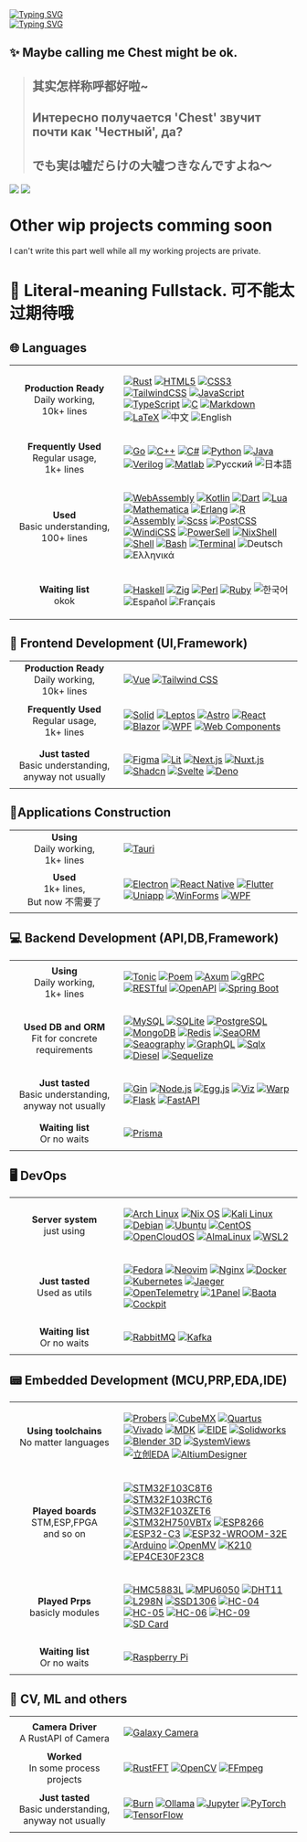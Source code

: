 <div><a href="https://git.io/typing-svg"><img src="https://readme-typing-svg.herokuapp.com?font=Fira+Code&size=24&pause=1000&color=A9A9A9&width=480&lines=%E2%9D%A4%E5%96%80%E5%95%A6%E5%96%80%E5%95%A6%E6%B5%81%E8%BD%AC%E5%BE%80%E5%A4%8D%E7%9A%84%E5%AD%A3%E8%8A%82+%E4%B8%8E%E4%BD%A0%E5%B9%B6%E5%88%97%E9%9D%A2%E5%89%8D" alt="Typing SVG" /></a></div>
<div><a href="https://git.io/typing-svg"><img src="https://readme-typing-svg.herokuapp.com?font=Fira+Code&size=24&pause=1000&color=A9A9A9&width=480&lines=%E5%B0%B1%E8%BF%99%E6%A0%B7%E5%81%9A%E4%B8%AA%E7%99%BD%E6%97%A5%E6%A2%A6%E5%90%A7+%E6%80%8E%E4%B9%88%E6%A0%B7%E9%83%BD%E9%9A%8F%E5%AE%83%E5%8E%BB%E5%90%A7~%E2%9D%A4" alt="Typing SVG" /></a></div>

## ✨ Maybe calling me Chest might be ok.
> ## 其实怎样称呼都好啦~
> ## Интересно получается 'Chest' звучит почти как 'Честный', да? 
> ## でも実は嘘だらけの大嘘つきなんですよね～

<div>
  <img align="center"  src="https://github-readme-stats.vercel.app/api?username=zoneherobrine&theme=github_dark_dimmed&show_icons=true&count_private=true" />
  <img align="center"  src="https://github-readme-stats.vercel.app/api/top-langs/?username=zoneherobrine&layout=compact&theme=dark&hide_border=true&no-bg=true&no-frame=true&langs_count=10"/>
</div>

# Other wip projects comming soon 
I can't write this part well while all my working projects are private.


# 🚀 Literal-meaning Fullstack. 可不能太过期待哦

<div align="left">

## 🌐 Languages

<table>
<tr>
    <td width="176px" align="center">
    <b>Production Ready</b><br/>Daily working, <br/>10k+ lines</td>
    <td>
       
[![Rust](https://img.shields.io/badge/Rust%20-%23000000.svg?style=flat-square&logo=rust&logoColor=white)](https://www.rust-lang.org/)
[![HTML5](https://img.shields.io/badge/HTML5%20-%23E34F26.svg?style=flat-square&logo=html5&logoColor=white)](https://developer.mozilla.org/en-US/docs/Web/Guide/HTML/HTML5)
[![CSS3](https://img.shields.io/badge/CSS3%20-%231572B6.svg?style=flat-square&logo=css3&logoColor=white)](https://developer.mozilla.org/en-US/docs/Web/CSS)
[![TailwindCSS](https://img.shields.io/badge/TailwindCSS%20-%2338B2AC.svg?style=flat-square&logo=tailwind-css&logoColor=white)](https://tailwindcss.com/)
[![JavaScript](https://img.shields.io/badge/JavaScript%20-%23F7DF1E.svg?style=flat-square&logo=javascript&logoColor=black)](https://developer.mozilla.org/en-US/docs/Web/JavaScript)
[![TypeScript](https://img.shields.io/badge/TypeScript%20-%23007ACC.svg?style=flat-square&logo=typescript&logoColor=white)](https://www.typescriptlang.org/)
[![C](https://img.shields.io/badge/C%20-%232370ED.svg?style=flat-square&logo=c&logoColor=white)](https://en.cppreference.com/w/c)
[![Markdown](https://img.shields.io/badge/Markdown%20-%23000000.svg?style=flat-square&logo=markdown&logoColor=white)](https://www.markdownguide.org/)
[![LaTeX](https://img.shields.io/badge/LaTeX%20-%23008080.svg?style=flat-square&logo=latex&logoColor=white)](https://www.latex-project.org/)
![中文](https://img.shields.io/badge/中文%20-%23FF0000.svg?style=flat-square&logo=china&logoColor=white)
![English](https://img.shields.io/badge/English%20-%23008080.svg?style=flat-square&logo=united-kingdom&logoColor=white)

  </td>
</tr>
<tr>
    <td align="center"><b>Frequently Used</b><br/>Regular usage, <br/>1k+ lines</td>
    <td>
       
[![Go](https://img.shields.io/badge/Go%20-%2300ADD8.svg?style=flat-square&logo=go&logoColor=white)](https://golang.org/)
[![C++](https://img.shields.io/badge/C++%20-%2300599C.svg?style=flat-square&logo=c%2B%2B&logoColor=white)](https://isocpp.org/)
[![C#](https://img.shields.io/badge/C%23%20-%23239120.svg?style=flat-square&logo=dotnet&logoColor=white)](https://learn.microsoft.com/en-us/dotnet/csharp/)
[![Python](https://img.shields.io/badge/Python%20-%2314354C.svg?style=flat-square&logo=python&logoColor=white)](https://www.python.org/)
[![Java](https://img.shields.io/badge/Java%20-%23007396.svg?style=flat-square&logo=java&logoColor=white)](https://www.java.com/)
[![Verilog](https://img.shields.io/badge/Verilog%20-%23000000.svg?style=flat-square&logo=vdhl&logoColor=white)](https://en.wikipedia.org/wiki/Verilog)
[![Matlab](https://img.shields.io/badge/Matlab%20-%23007ACC.svg?style=flat-square&logo=mathworks&logoColor=white)](https://www.mathworks.com/products/matlab.html)
![Русский](https://img.shields.io/badge/Русский%20-%23FF0000.svg?style=flat-square&logo=russia&logoColor=white)
![日本語](https://img.shields.io/badge/日本語%20-%23FFFFFF.svg?style=flat-square&logo=japan&logoColor=red)

  </td>
</tr>
<tr>
    <td align="center"><b>Used</b><br/>Basic understanding, <br/>100+ lines</td>
    <td>
       
[![WebAssembly](https://img.shields.io/badge/WebAssembly%20-%236649B8.svg?style=flat-square&logo=webassembly&logoColor=white)](https://webassembly.org/)
[![Kotlin](https://img.shields.io/badge/Kotlin%20-%230095D5.svg?style=flat-square&logo=kotlin&logoColor=white)](https://kotlinlang.org/)
[![Dart](https://img.shields.io/badge/Dart%20-%230175C2.svg?style=flat-square&logo=dart&logoColor=white)](https://dart.dev/)
[![Lua](https://img.shields.io/badge/Lua%20-%232C2D72.svg?style=flat-square&logo=lua&logoColor=white)](https://www.lua.org/)
[![Mathematica](https://img.shields.io/badge/Mathematica%20-%23DB7B2B.svg?style=flat-square&logo=wolfram&logoColor=white)](https://www.wolfram.com/mathematica/)
[![Erlang](https://img.shields.io/badge/Erlang%20-%23A90533.svg?style=flat-square&logo=erlang&logoColor=white)](https://www.erlang.org/)
[![R](https://img.shields.io/badge/R%20-%23276DC3.svg?style=flat-square&logo=r&logoColor=white)](https://www.r-project.org/)
[![Assembly](https://img.shields.io/badge/Assembly%20-%23000000.svg?style=flat-square&logo=assembly&logoColor=white)](https://en.wikipedia.org/wiki/Assembly_language)
[![Scss](https://img.shields.io/badge/Scss%20-%23CC6699.svg?style=flat-square&logo=sass&logoColor=white)](https://sass-lang.com/)
[![PostCSS](https://img.shields.io/badge/PostCSS%20-%23DD3A0A.svg?style=flat-square&logo=postcss&logoColor=white)](https://postcss.org/)
[![WindiCSS](https://img.shields.io/badge/WindiCSS%20-%23000000.svg?style=flat-square&logo=windicss&logoColor=white)](https://windicss.org/)
[![PowerSell](https://img.shields.io/badge/PowerSell%20-%23000000.svg?style=flat-square&logo=powershell&logoColor=white)](https://docs.microsoft.com/en-us/powershell/)
[![NixShell](https://img.shields.io/badge/NixShell%20-%23000000.svg?style=flat-square&logo=nixos&logoColor=white)](https://nixos.org/)
[![Shell](https://img.shields.io/badge/Shell%20-%234EAA25.svg?style=flat-square&logo=gnu-bash&logoColor=white)](https://www.gnu.org/software/bash/)
[![Bash](https://img.shields.io/badge/Bash%20-%234EAA25.svg?style=flat-square&logo=gnu-bash&logoColor=white)](https://www.gnu.org/software/bash/)
[![Terminal](https://img.shields.io/badge/Terminal-%23054020?style=flat-square&logo=gnu-bash&logoColor=white)](https://en.wikipedia.org/wiki/Computer_terminal)
![Deutsch](https://img.shields.io/badge/Deutsch%20-%23000000.svg?style=flat-square&logo=germany&logoColor=white)
![Ελληνικά](https://img.shields.io/badge/Ελληνικά%20-%230070C1.svg?style=flat-square&logo=greece&logoColor=white)
  </td>
</tr>
<tr>
    <td align="center"><b>Waiting list</b><br/>okok</td>
    <td>

[![Haskell](https://img.shields.io/badge/Haskell%20-%235D4F85.svg?style=flat-square&logo=haskell&logoColor=white)](https://www.haskell.org/)
[![Zig](https://img.shields.io/badge/Zig%20-%23000000.svg?style=flat-square&logo=zig&logoColor=white)](https://ziglang.org/)
[![Perl](https://img.shields.io/badge/Perl%20-%23339478.svg?style=flat-square&logo=perl&logoColor=white)](https://www.perl.org/)
[![Ruby](https://img.shields.io/badge/Ruby%20-%23CC342D.svg?style=flat-square&logo=ruby&logoColor=white)](https://www.ruby-lang.org/en/)
![한국어](https://img.shields.io/badge/한국어%20-%230000FF.svg?style=flat-square&logo=south-korea&logoColor=white)
![Español](https://img.shields.io/badge/Español%20-%23800080.svg?style=flat-square&logo=spain&logoColor=white)
![Français](https://img.shields.io/badge/Français%20-%230073C6.svg?style=flat-square&logo=france&logoColor=white)
  </td>
</tr>
</table>



## 🎨 Frontend Development (UI,Framework)

<table>
<tr>
        <td width="176px" align="center"><b>Production Ready</b><br/>Daily working, <br/>10k+ lines</td>
    <td>

[![Vue](https://img.shields.io/badge/Vue.js%20-%234FC08D.svg?style=flat-square&logo=vue.js&logoColor=white)](https://vuejs.org/)
[![Tailwind CSS](https://img.shields.io/badge/Tailwind%20CSS%20-%2338B2AC.svg?style=flat-square&logo=tailwind-css&logoColor=white)](https://tailwindcss.com/)
    </td>
</tr>
<tr>
    <td align="center"><b>Frequently Used</b><br/>Regular usage, <br/>1k+ lines</td>
    <td>

[![Solid](https://img.shields.io/badge/Solid%20-%232C4F7C.svg?style=flat-square&logo=solid&logoColor=white)](https://www.solidjs.com/)
[![Leptos](https://img.shields.io/badge/Leptos%20-%235749A1.svg?style=flat-square&logo=leptos&logoColor=white)](https://www.leptos.dev/)
[![Astro](https://img.shields.io/badge/Astro%20-%23FF5D01.svg?style=flat-square&logo=astro&logoColor=white)](https://astro.build/)
[![React](https://img.shields.io/badge/React%20-%2361DAFB.svg?style=flat-square&logo=react&logoColor=black)](https://react.dev/)
[![Blazor](https://img.shields.io/badge/Blazor%20-%235C2D91.svg?style=flat-square&logo=blazor&logoColor=white)](https://dotnet.microsoft.com/apps/aspnet/web-apps/blazor)
[![WPF](https://img.shields.io/badge/WPF%20-%23078C6C.svg?style=flat-square&logo=.net&logoColor=white)](https://learn.microsoft.com/en-us/dotnet/desktop/wpf/overview/)
[![Web Components](https://img.shields.io/badge/Web%20Components%20-%230076D6.svg?style=flat-square&logo=webcomponents.org&logoColor=white)](https://www.webcomponents.org/)
    </td>
</tr>
<tr>
    <td align="center"><b>Just tasted</b><br/>Basic understanding, <br/>anyway not usually</td>
    <td>

[![Figma](https://img.shields.io/badge/Figma%20-%23F24E1E.svg?style=flat-square&logo=figma&logoColor=white)](https://www.figma.com/)
[![Lit](https://img.shields.io/badge/Lit%20-%2337B6FF.svg?style=flat-square&logo=lit&logoColor=white)](https://lit.dev/)
[![Next.js](https://img.shields.io/badge/Next.js%20-%23000000.svg?style=flat-square&logo=next.js&logoColor=white)](https://nextjs.org/)
[![Nuxt.js](https://img.shields.io/badge/Nuxt.js%20-%2300C58E.svg?style=flat-square&logo=nuxt.js&logoColor=white)](https://nuxt.com/)
[![Shadcn](https://img.shields.io/badge/Shadcn%20-%23000000.svg?style=flat-square&logo=shadcn&logoColor=white)](https://ui.shadcn.com/)
[![Svelte](https://img.shields.io/badge/Svelte%20-%23FF3E00.svg?style=flat-square&logo=svelte&logoColor=white)](https://svelte.dev/)
[![Deno](https://img.shields.io/badge/Deno%20-%23000000.svg?style=flat-square&logo=deno&logoColor=white)](https://deno.land/)
    </td>
</tr>
</table>


## 📱Applications Construction


<table>
<tr>
        <td width="176px" align="center"><b>Using</b><br/>Daily working, <br/>1k+ lines</td>
    <td>

[![Tauri](https://img.shields.io/badge/Tauri%20-%23A0A0A0.svg?style=flat-square&logo=tauri&logoColor=white)](https://tauri.app/)
    </td>
</tr>
<tr>
    <td align="center"><b>Used</b><br/>1k+ lines, <br/>But now 不需要了</td>
    <td>

[![Electron](https://img.shields.io/badge/Electron%20-%23478463.svg?style=flat-square&logo=electron&logoColor=white)](https://www.electronjs.org/)
[![React Native](https://img.shields.io/badge/React%20Native%20-%2361DAFB.svg?style=flat-square&logo=react&logoColor=black)](https://reactnative.dev/)
[![Flutter](https://img.shields.io/badge/Flutter%20-%2302569B.svg?style=flat-square&logo=flutter&logoColor=white)](https://flutter.dev/)
[![Uniapp](https://img.shields.io/badge/Uniapp%20-%23000000.svg?style=flat-square&logo=uniapp&logoColor=white)](https://uniapp.dcloud.io/)
[![WinForms](https://img.shields.io/badge/WinForms%20-%23000000.svg?style=flat-square&logo=.net&logoColor=white)](https://learn.microsoft.com/en-us/dotnet/desktop/winforms/overview/)
[![WPF](https://img.shields.io/badge/WPF%20-%23078C6C.svg?style=flat-square&logo=.net&logoColor=white)](https://learn.microsoft.com/en-us/dotnet/desktop/wpf/overview/)
    </td>
</tr>
</table>


## 💻 Backend Development (API,DB,Framework)

<table>
<tr>
        <td width="176px" align="center"><b>Using</b><br/>Daily working, <br/>1k+ lines</td>
    <td>

[![Tonic](https://img.shields.io/badge/Tonic%20-%23FF6C37.svg?style=flat-square&logo=rust&logoColor=white)](https://github.com/hyperium/tonic)
[![Poem](https://img.shields.io/badge/Poem%20-%23001B44.svg?style=flat-square&logo=rust&logoColor=white)](https://github.com/poem-web/poem)
[![Axum](https://img.shields.io/badge/Axum%20-%230D1017.svg?style=flat-square&logo=rust&logoColor=white)](https://docs.rs/axum/latest/axum/)
[![gRPC](https://img.shields.io/badge/gRPC%20-%23000000.svg?style=flat-square&logo=grpc&logoColor=white)](https://grpc.io/)
[![RESTful](https://img.shields.io/badge/RESTful%20-%23009688.svg?style=flat-square&logo=rest&logoColor=white)](https://restfulapi.net/)
[![OpenAPI](https://img.shields.io/badge/OpenAPI%20-%2385EA2D.svg?style=flat-square&logo=openapi-initiative&logoColor=white)](https://www.openapis.org/)
[![Spring Boot](https://img.shields.io/badge/Spring%20Boot%20-%236DB33F.svg?style=flat-square&logo=spring-boot&logoColor=white)](https://spring.io/projects/spring-boot)
    </td>
</tr>
<tr>
    <td align="center"><b>Used DB and ORM</b><br/>Fit for concrete requirements</td>
    <td>

[![MySQL](https://img.shields.io/badge/MySQL%20-%234479A1.svg?style=flat-square&logo=mysql&logoColor=white)](https://www.mysql.com/)
[![SQLite](https://img.shields.io/badge/SQLite%20-%23003B57.svg?style=flat-square&logo=sqlite&logoColor=white)](https://www.sqlite.org/)
[![PostgreSQL](https://img.shields.io/badge/PostgreSQL%20-%23336791.svg?style=flat-square&logo=postgresql&logoColor=white)](https://www.postgresql.org/)
[![MongoDB](https://img.shields.io/badge/MongoDB%20-%2347A248.svg?style=flat-square&logo=mongodb&logoColor=white)](https://www.mongodb.com/)
[![Redis](https://img.shields.io/badge/Redis%20-%23DC382D.svg?style=flat-square&logo=redis&logoColor=white)](https://redis.io/)
[![SeaORM](https://img.shields.io/badge/SeaORM%20-%230D1017.svg?style=flat-square&logo=rust&logoColor=white)](https://www.sea-ql.org/SeaORM/)
[![Seaography](https://img.shields.io/badge/Seaography%20-%234B32C3.svg?style=flat-square&logo=graphql&logoColor=white)](https://github.com/SeaQL/seaography)
[![GraphQL](https://img.shields.io/badge/GraphQL%20-%23E10098.svg?style=flat-square&logo=graphql&logoColor=white)](https://graphql.org/)
[![Sqlx](https://img.shields.io/badge/Sqlx%20-%23000000.svg?style=flat-square&logo=rust&logoColor=white)](https://github.com/launchbadge/sqlx)
[![Diesel](https://img.shields.io/badge/Diesel%20-%23000000.svg?style=flat-square&logo=rust&logoColor=white)](https://diesel.rs/)
[![Sequelize](https://img.shields.io/badge/Sequelize%20-%2352B0E7.svg?style=flat-square&logo=sequelize&logoColor=white)](https://sequelize.org/)
    </td>
</tr>

<tr>
 <td align="center"><b>Just tasted</b><br/>Basic understanding, <br/>anyway not usually</td>
    <td>


[![Gin](https://img.shields.io/badge/Gin%20-%2300ADD8.svg?style=flat-square&logo=go&logoColor=white)](https://gin-gonic.com/)
[![Node.js](https://img.shields.io/badge/Node.js%20-%2343853D.svg?style=flat-square&logo=node.js&logoColor=white)](https://nodejs.org/)
[![Egg.js](https://img.shields.io/badge/Egg.js%20-%2330A9DE.svg?style=flat-square&logo=egg&logoColor=white)](https://www.eggjs.org/)
[![Viz](https://img.shields.io/badge/Viz%20-%23000000.svg?style=flat-square&logo=rust&logoColor=white)](https://github.com/viz-rs/viz)
[![Warp](https://img.shields.io/badge/Warp%20-%23000000.svg?style=flat-square&logo=rust&logoColor=white)](https://docs.rs/warp/latest/warp/)
[![Flask](https://img.shields.io/badge/Flask%20-%23000000.svg?style=flat-square&logo=flask&logoColor=white)](https://flask.palletsprojects.com/)
[![FastAPI](https://img.shields.io/badge/FastAPI%20-%23009688.svg?style=flat-square&logo=fastapi&logoColor=white)](https://fastapi.tiangolo.com/)
    </td>
</tr>
<tr>
    <td align="center"><b>Waiting list</b><br/>Or no waits</td>
    <td>

    
[![Prisma](https://img.shields.io/badge/Prisma%20-%23000000.svg?style=flat-square&logo=prisma&logoColor=white)](https://www.prisma.io/)
    </td>
</tr>
</table>

## 🖥 DevOps

<table>
<tr>
        <td width="176px" align="center"><b>Server system</b><br/>just using</td>
    <td>

[![Arch Linux](https://img.shields.io/badge/Arch%20Linux%20-%231793D1.svg?style=flat-square&logo=arch-linux&logoColor=white)](https://archlinux.org/)
[![Nix OS](https://img.shields.io/badge/Nix%20OS%20-%23000000.svg?style=flat-square&logo=nixos&logoColor=white)](https://nixos.org/)
[![Kali Linux](https://img.shields.io/badge/Kali%20Linux%20-%23000000.svg?style=flat-square&logo=kali-linux&logoColor=white)](https://www.kali.org/)
[![Debian](https://img.shields.io/badge/Debian%20-%23A81D33.svg?style=flat-square&logo=debian&logoColor=white)](https://www.debian.org/)
[![Ubuntu](https://img.shields.io/badge/Ubuntu%20-%23E95420.svg?style=flat-square&logo=ubuntu&logoColor=white)](https://ubuntu.com/)
[![CentOS](https://img.shields.io/badge/CentOS%20-%23262C2D.svg?style=flat-square&logo=centos&logoColor=white)](https://www.centos.org/)
[![OpenCloudOS](https://img.shields.io/badge/OpenCloudOS%20-%23000000.svg?style=flat-square&logo=opencloudos&logoColor=white)](https://www.opencloudos.com/)
[![AlmaLinux](https://img.shields.io/badge/AlmaLinux%20-%23000000.svg?style=flat-square&logo=almalinux&logoColor=white)](https://almalinux.org/)
[![WSL2](https://img.shields.io/badge/WSL2%20-%23007CFF.svg?style=flat-square&logo=windows&logoColor=white)](https://docs.microsoft.com/en-us/windows/wsl/)
    </td>
</tr>
<tr>

 <td align="center"><b>Just tasted</b><br/>Used as utils</td>
    <td>

[![Fedora](https://img.shields.io/badge/Fedora%20-%232649A5.svg?style=flat-square&logo=fedora&logoColor=white)](https://getfedora.org/)
[![Neovim](https://img.shields.io/badge/Nvim%20-%2357A143.svg?style=flat-square&logo=neovim&logoColor=white)](https://neovim.io/)
[![Nginx](https://img.shields.io/badge/Nginx%20-%23009639.svg?style=flat-square&logo=nginx&logoColor=white)](https://nginx.org/)
[![Docker](https://img.shields.io/badge/Docker%20-%232496ED.svg?style=flat-square&logo=docker&logoColor=white)](https://www.docker.com/)
[![Kubernetes](https://img.shields.io/badge/Kubernetes%20-%23326CE5.svg?style=flat-square&logo=kubernetes&logoColor=white)](https://kubernetes.io/)
[![Jaeger](https://img.shields.io/badge/Jaeger%20-%23FF6F00.svg?style=flat-square&logo=jaeger&logoColor=white)](https://www.jaegertracing.io/)
[![OpenTelemetry](https://img.shields.io/badge/OpenTelemetry%20-%23000000.svg?style=flat-square&logo=opentelemetry&logoColor=white)](https://opentelemetry.io/)
[![1Panel](https://img.shields.io/badge/1Panel%20-%23000000.svg?style=flat-square&logo=1panel&logoColor=white)](https://1panel.io/)
[![Baota](https://img.shields.io/badge/Baota%20-%23000000.svg?style=flat-square&logo=baota&logoColor=white)](https://www.bt.cn/new/index.html)
[![Cockpit](https://img.shields.io/badge/Cockpit%20-%23000000.svg?style=flat-square&logo=cockpit&logoColor)](https://cockpit-project.org/)
    </td>
</tr>
<tr>
    <td align="center"><b>Waiting list</b><br/>Or no waits</td>
    <td>

[![RabbitMQ](https://img.shields.io/badge/RabbitMQ%20-%23FF6600.svg?style=flat-square&logo=rabbitmq&logoColor=white)](https://www.rabbitmq.com/)
[![Kafka](https://img.shields.io/badge/Kafka%20-%23000000.svg?style=flat-square&logo=apache-kafka&logoColor=white)](https://kafka.apache.org/)
    </td>
</tr>
</table>



## 📟 Embedded Development (MCU,PRP,EDA,IDE)


<table>
<tr>
        <td width="176px" align="center"><b>Using toolchains</b><br/>No matter languages</td>
    <td>

[![Probers](https://img.shields.io/badge/Probers%20-%23000000.svg?style=flat-square&logo=rust&logoColor=white)](https://probe.rs/)
[![CubeMX](https://img.shields.io/badge/CubeMX%20-%23008080.svg?style=flat-square&logo=stmicroelectronics&logoColor=white)](https://www.st.com/en/development-tools/stm32cubemx.html)
[![Quartus](https://img.shields.io/badge/Quartus%20-%23007ACC.svg?style=flat-square&logo=intel&logoColor=white)](https://www.intel.com/content/www/us/en/products/details/fpga/development-tools/quartus-prime.html)
[![Vivado](https://img.shields.io/badge/Vivado%20-%23E01F27.svg?style=flat-square&logo=xilinx&logoColor=white)](https://www.xilinx.com/products/design-tools/vivado.html)
[![MDK](https://img.shields.io/badge/MDK%20-%23008080.svg?style=flat-square&logo=arm&logoColor=white)](https://www2.keil.com/mdk5/)
[![EIDE](https://img.shields.io/badge/EIDE%20-%23007ACC.svg?style=flat-square&logo=visual-studio-code&logoColor=white)](https://github.com/github0null/eide)
[![Solidworks](https://img.shields.io/badge/Solidworks%20-%23FF0000.svg?style=flat-square&logo=dassaultsystemes&logoColor=white)](https://www.solidworks.com/)
[![Blender 3D](https://img.shields.io/badge/Blender%203D%20-%23F5792A.svg?style=flat-square&logo=blender&logoColor=white)](https://www.blender.org/)
[![SystemViews](https://img.shields.io/badge/SystemViews%20-%230066CC.svg?style=flat-square&logo=systemviews&logoColor=white)](https://systemviews.com/)
[![立创EDA](https://img.shields.io/badge/立创EDA%20-%2300A652.svg?style=flat-square&logo=lceda&logoColor=white)](https://lceda.cn/)
[![AltiumDesigner](https://img.shields.io/badge/AltiumDesigner%20-%23A5915F.svg?style=flat-square&logo=altium-designer&logoColor=white)](https://www.altium.com/)
    </td>
</tr>
<tr>
    <td align="center"><b>Played boards</b><br/>STM,ESP,FPGA <br/>and so on</td>
    <td>

[![STM32F103C8T6](https://img.shields.io/badge/STM32F103C8T6%20-%23008080.svg?style=flat-square&logo=stmicroelectronics&logoColor=white)](https://www.st.com/)
[![STM32F103RCT6](https://img.shields.io/badge/STM32F103RCT6%20-%23008080.svg?style=flat-square&logo=stmicroelectronics&logoColor=white)](https://www.st.com/)
[![STM32F103ZET6](https://img.shields.io/badge/STM32F103ZET6%20-%23008080.svg?style=flat-square&logo=stmicroelectronics&logoColor=white)](https://www.st.com/)
[![STM32H750VBTx](https://img.shields.io/badge/STM32H750VBTx%20-%23008080.svg?style=flat-square&logo=stmicroelectronics&logoColor=white)](https://www.st.com/)
[![ESP8266](https://img.shields.io/badge/ESP8266%20-%231DBF73.svg?style=flat-square&logo=espressif&logoColor=white)](https://www.espressif.com/)
[![ESP32-C3](https://img.shields.io/badge/ESP32--C3%20-%231DBF73.svg?style=flat-square&logo=espressif&logoColor=white)](https://www.espressif.com/)
[![ESP32-WROOM-32E](https://img.shields.io/badge/ESP32--WROOM--32E%20-%231DBF73.svg?style=flat-square&logo=espressif&logoColor=white)](https://www.espressif.com/)
[![Arduino](https://img.shields.io/badge/Arduino%20-%2300979D.svg?style=flat-square&logo=Arduino&logoColor=white)](https://www.arduino.cc/)
[![OpenMV](https://img.shields.io/badge/OpenMV%20-%23FF0000.svg?style=flat-square&logo=opencv&logoColor=white)](https://openmv.io/)
[![K210](https://img.shields.io/badge/K210%20-%23000000.svg?style=flat-square&logo=chip&logoColor=white)](https://kendryte.com/)
[![EP4CE30F23C8](https://img.shields.io/badge/EP4CE30F23C8%20-%230071C5.svg?style=flat-square&logo=intel&logoColor=white)](https://www.intel.com/content/www/us/en/products/details/fpga.html)
    </td>
</tr>
<tr>
    <td align="center"><b>Played Prps</b><br/>basicly modules</td>
    <td>

[![HMC5883L](https://img.shields.io/badge/HMC5883L%20-%234FC3F7.svg?style=flat-square&logo=compass&logoColor=white)](https://www.adafruit.com/product/1746)
[![MPU6050](https://img.shields.io/badge/MPU6050%20-%23E57373.svg?style=flat-square&logo=gyroscope&logoColor=white)](https://invensense.tdk.com/products/motion-tracking/6-axis/mpu-6050/)
[![DHT11](https://img.shields.io/badge/DHT11%20-%23007ACC.svg?style=flat-square&logo=temperature-sensor&logoColor=white)](https://www.adafruit.com/product/386)
[![L298N](https://img.shields.io/badge/L298N%20-%2367934F.svg?style=flat-square&logo=motor-control&logoColor=white)](https://www.st.com/en/motor-drivers/l298.html)
[![SSD1306](https://img.shields.io/badge/SSD1306%20-%233C3C3C.svg?style=flat-square&logo=oled&logoColor=white)](https://cdn-shop.adafruit.com/datasheets/SSD1306.pdf)
[![HC-04](https://img.shields.io/badge/HC--04%20-%234FC3F7.svg?style=flat-square&logo=bluetooth&logoColor=white)](https://components101.com/wireless/hc-04-bluetooth-module)
[![HC-05](https://img.shields.io/badge/HC--05%20-%234FC3F7.svg?style=flat-square&logo=bluetooth&logoColor=white)](https://components101.com/wireless/hc-05-bluetooth-module)
[![HC-06](https://img.shields.io/badge/HC--06%20-%234FC3F7.svg?style=flat-square&logo=bluetooth&logoColor=white)](https://components101.com/wireless/hc-06-bluetooth-module)
[![HC-09](https://img.shields.io/badge/HC--09%20-%234FC3F7.svg?style=flat-square&logo=bluetooth&logoColor=white)](https://components101.com/wireless/hc-09-bluetooth-module)
[![SD Card](https://img.shields.io/badge/SD%20Card%20-%2367934F.svg?style=flat-square&logo=sd-card&logoColor=white)](https://www.sdcard.org/)
    </td>
</tr>
<tr>
    <td align="center"><b>Waiting list</b><br/>Or no waits</td>
    <td>

[![Raspberry Pi](https://img.shields.io/badge/Raspberry%20Pi%20-%23C51A4A.svg?style=flat-square&logo=Raspberry-Pi&logoColor=white)](https://www.raspberrypi.org/)
    </td>
</tr>
</table>


## 🧠 CV, ML and others


<table>
<tr>
        <td width="176px" align="center"><b>Camera Driver</b><br/>A RustAPI of Camera</td>
    <td>


[![Galaxy Camera](https://img.shields.io/badge/Galaxy%20Camera%20-%23A3A3A3.svg?style=flat-square&logo=camera&logoColor=white)](https://crates.io/crates/gxci)
    </td>
</tr>
<tr>

 <td align="center"><b>Worked</b><br/>In some process projects</td>
    <td>


[![RustFFT](https://img.shields.io/badge/RustFFT%20-%23000000.svg?style=flat-square&logo=rust&logoColor=white)](https://docs.rs/rustfft/)
[![OpenCV](https://img.shields.io/badge/OpenCV%20-%235C3EE8.svg?style=flat-square&logo=opencv&logoColor=white)](https://opencv.org/)
[![FFmpeg](https://img.shields.io/badge/FFmpeg%20-%23E6E6E6.svg?style=flat-square&logo=ffmpeg&logoColor=white)](https://ffmpeg.org/)
    </td>
</tr>
<tr>
    <td align="center"><b>Just tasted</b><br/>Basic understanding, <br/>anyway not usually</td>
    <td>


[![Burn](https://img.shields.io/badge/Burn%20-%23FF4F64.svg?style=flat-square&logo=rust&logoColor=white)](https://github.com/burn-rs/burn)
[![Ollama](https://img.shields.io/badge/Ollama%20-%23000000.svg?style=flat-square&logo=llama&logoColor=white)](https://ollama.ai/)
[![Jupyter](https://img.shields.io/badge/Jupyter%20-%23F37626.svg?style=flat-square&logo=jupyter&logoColor=white)](https://jupyter.org/)
[![PyTorch](https://img.shields.io/badge/PyTorch%20-%23EE4C2C.svg?style=flat-square&logo=pytorch&logoColor=white)](https://pytorch.org/)
[![TensorFlow](https://img.shields.io/badge/TensorFlow%20-%23FF6F00.svg?style=flat-square&logo=tensorflow&logoColor=white)](https://www.tensorflow.org/)
    </td>
</tr>
</table>


